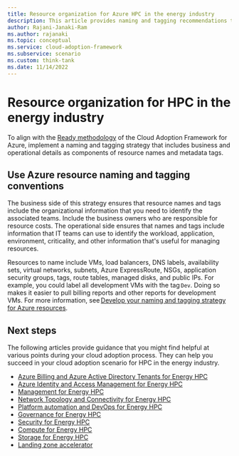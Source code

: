 ```yaml
---
title: Resource organization for Azure HPC in the energy industry
description: This article provides naming and tagging recommendations to help you align HPC implementations in the energy industry with Cloud Adoption Framework methodologies. 
author: Rajani-Janaki-Ram
ms.author: rajanaki
ms.topic: conceptual
ms.service: cloud-adoption-framework
ms.subservice: scenario
ms.custom: think-tank
ms.date: 11/14/2022
---
```


# Resource organization for HPC in the energy industry

To align with the [Ready methodology](../../../ready/index.md) of the Cloud Adoption Framework for Azure, implement a naming and tagging strategy that includes business and operational details as components of resource names and metadata tags.

## Use Azure resource naming and tagging conventions

The business side of this strategy ensures that resource names and tags include the organizational information that you need to identify the associated teams. Include the business owners who are responsible for resource costs. The operational side ensures that names and tags include information that IT teams can use to identify the workload, application, environment, criticality, and other information that's useful for managing resources.

Resources to name include VMs, load balancers, DNS labels, availability sets, virtual networks, subnets, Azure ExpressRoute, NSGs, application security groups, tags, route tables, managed disks, and public IPs. For example, you could label all development VMs with the tag `Dev`. Doing so makes it easier to pull billing reports and other reports for development VMs. For more information, see [Develop your naming and tagging strategy for Azure resources](../../../ready/azure-best-practices/naming-and-tagging.md).

## Next steps

The following articles provide guidance that you might find helpful at various points during your cloud adoption process. They can help you succeed in your cloud adoption scenario for HPC in the energy industry.

- [Azure Billing and Azure Active Directory Tenants for Energy HPC](./azure-billing-active-directory-tenant.md)
- [Azure Identity and Access Management for Energy HPC](./identity-access-management.md)
- [Management for Energy HPC](./management.md)
- [Network Topology and Connectivity for Energy HPC](./network-topology-connectivity.md)
- [Platform automation and DevOps for Energy HPC](./platform-automation-devops.md)
- [Governance for Energy HPC](./security-governance-compliance.md)
- [Security for Energy HPC](./security.md)
- [Compute for Energy HPC](./compute.md)
- [Storage for Energy HPC](./storage.md)
- [Landing zone accelerator](../azure-hpc-landing-zone-accelerator.md)